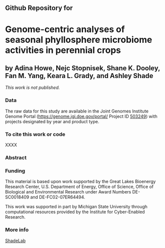 ## Github Repository for
# Genome-centric analyses of seasonal phyllosphere microbiome activities in perennial crops

## by Adina Howe, Nejc Stopnisek, Shane K. Dooley, Fan M. Yang, Keara L. Grady, and Ashley Shade


<i>This work is not published.</i>


### Data
The raw data for this study are available in the Joint Genomes Institute Genome Portal (https://genome.jgi.doe.gov/portal/ Project ID [503249](https://genome.jgi.doe.gov/portal/Seadynanfunction)) with projects designated by year and product type.


### To cite this work or code
XXXX


### Abstract


### Funding
This material is based upon work supported by the Great Lakes Bioenergy Research Center, U.S. Department of Energy, Office of Science, Office of Biological and Environmental Research under Award Numbers DE-SC0018409 and DE-FC02-07ER64494.

This work was supported in part by Michigan State University through computational resources provided by the Institute for Cyber-Enabled Research.


### More info
[ShadeLab](http://ashley17061.wixsite.com/shadelab/home)
